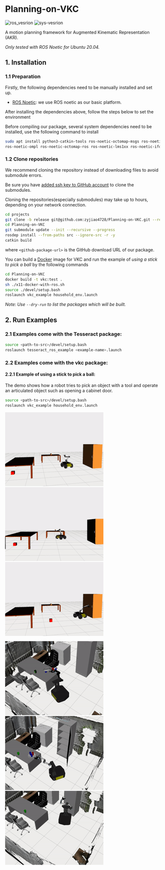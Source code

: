 # Planning-on-VKC

![ros_vesrion](https://img.shields.io/badge/ROS-Noetic-blue) ![sys-vesrion](https://img.shields.io/badge/Ubuntu-20.04-blue) 

A motion planning framework for Augmented Kinematic Representation (AKR).

*Only tested with ROS Noetic for Ubuntu 20.04.*

## 1. Installation


### 1.1 Preparation
Firstly, the following dependencies need to be manually installed and set up.
- [ROS Noetic](http://wiki.ros.org/noetic/Installation): we use ROS noetic as our basic platform.
<!-- - [Gurobi Optimizer](https://www.gurobi.com/downloads/gurobi-optimizer-eula/): For Gurobi download and licensed, you need to register an account first (Free academic use if you have an .edu email). Detailed installation documentation is available [here](https://www.gurobi.com/documentation/). -->

After installing the dependencies above, follow the steps below to set the environment

Before compiling our package, several system dependencies need to be installed, use the following command to install

```bash
sudo apt install python3-catkin-tools ros-noetic-octomap-msgs ros-noetic-octomap \
ros-noetic-ompl ros-noetic-octomap-ros ros-noetic-lms1xx ros-noetic-ifopt
```

### 1.2 Clone repositories

We recommend cloning the repository instead of downloading files to avoid submodule errors.

Be sure you have [added ssh key to GitHub account](https://docs.github.com/en/authentication/connecting-to-github-with-ssh/adding-a-new-ssh-key-to-your-github-account) to clone the submodules.

Cloning the repositories(especially submodules) may take up to hours, depending on your network connection.

```bash
cd projects
git clone -b release git@github.com:zyjiao4728/Planning-on-VKC.git --recurse-submodules
cd Planning-on-VKC
git submodule update --init --recursive --progress
rosdep install --from-paths src --ignore-src -r -y
catkin build
```

where `<github-package-url>` is the GitHub download URL of our package.

You can build a [Docker](https://docs.docker.com/engine/install/) image for VKC and run the example of *using a stick to pick a ball* by the following commands
```bash
cd Planning-on-VKC
docker build -t vkc:test .
sh ./x11-docker-with-ros.sh
source ./devel/setup.bash
roslaunch vkc_example household_env.launch
```

*Note: Use `--dry-run` to list the packages which will be built.*



## 2. Run Examples

### 2.1 Examples come with the Tesseract package:

``` bash
source <path-to-src>/devel/setup.bash
roslaunch tesseract_ros_example <example-name>.launch
```

### 2.2 Examples come with the vkc package:

#### 2.2.1 Example of using a stick to pick a ball:
The demo shows how a robot tries to pick an object with a tool and operate an articulated object such as opening a cabinet door.
``` bash
source <path-to-src>/devel/setup.bash
roslaunch vkc_example household_env.launch
```
![image](./src/pictures/vkc_pick_stick.gif)   ![image](./src/pictures/vkc_move_ball_with_stick.gif)    ![image](./src/pictures/vkc_open_cabinet_door.gif)

![image](./src/pictures/vkc_big_task_move_cup_with_plate.gif)    ![image](./src/pictures/vkc_big_task_move_all_cups_with_plate_into_cabinet.gif)    ![image](./src/pictures/vkc_big_task_move_chair_away_from_path_way.gif)
